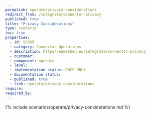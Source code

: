 ```yaml
---
permalink: operate/privacy-considerations
redirect_from: /integrate/connector-privacy
published: true
title: "Privacy Considerations"
type: scenario
toc: true
properties:
  - id: SC085
  - category: Connector Operations
  - description: https//enmeshed.eu/integrate/connector-privacy
  - customer:
  - component: operate
  - level:
  - implementation status: DOCS ONLY
  - documentation status:
  - published: true
  - link: operate/privacy-considerations
require:
required_by:
---
```


{% include scenarios/operate/privacy-considerations.md %}
